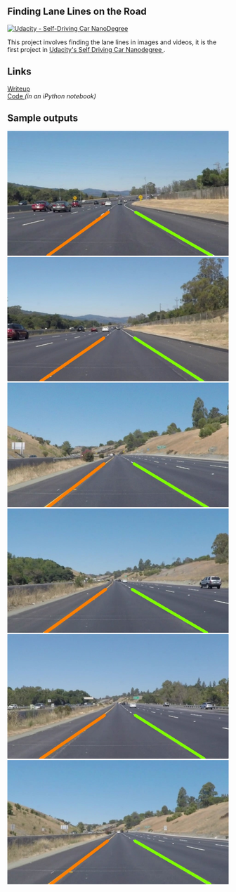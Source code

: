 **Finding Lane Lines on the Road** 
---

[![Udacity - Self-Driving Car NanoDegree](https://s3.amazonaws.com/udacity-sdc/github/shield-carnd.svg)](http://www.udacity.com/drive)


This project involves finding the lane lines in images and videos, it is the first project in <a href="http://www.udacity.com/drive"> Udacity's Self Driving Car Nanodegree </a>.

Links
---
<div>
  <a href="writeup.md">Writeup</a>
</div>
<div>
  <a href="P1.ipynb"> Code <em></a>(in an iPython notebook)</em>
</div>


Sample outputs
---
<div style="text-align:center"><img src="test_images_output/solidWhiteCurve_marked.jpg" /></div>
<div style="text-align:center"><img src="test_images_output/solidWhiteRight_marked.jpg" /></div>
<div style="text-align:center"><img src="test_images_output/solidYellowCurve2_marked.jpg" /></div>
<div style="text-align:center"><img src="test_images_output/solidYellowCurve_marked.jpg" /></div>
<div style="text-align:center"><img src="test_images_output/solidYellowLeft_marked.jpg" /></div>
<div style="text-align:center"><img src="test_images_output/whiteCarLaneSwitch_marked.jpg" /></div>
